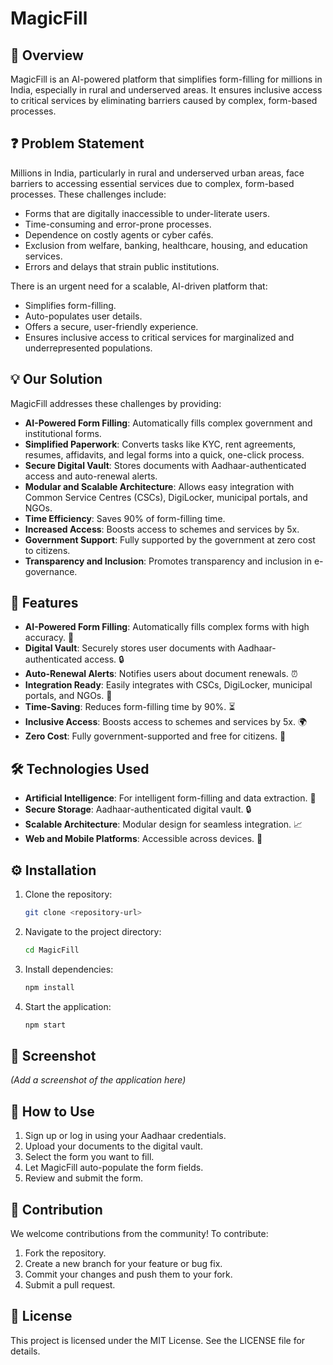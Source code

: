 # MagicFill

## 🌟 Overview 
MagicFill is an AI-powered platform that simplifies form-filling for millions in India, especially in rural and underserved areas. It ensures inclusive access to critical services by eliminating barriers caused by complex, form-based processes.

## ❓ Problem Statement
Millions in India, particularly in rural and underserved urban areas, face barriers to accessing essential services due to complex, form-based processes. These challenges include:
- Forms that are digitally inaccessible to under-literate users.
- Time-consuming and error-prone processes.
- Dependence on costly agents or cyber cafés.
- Exclusion from welfare, banking, healthcare, housing, and education services.
- Errors and delays that strain public institutions.

There is an urgent need for a scalable, AI-driven platform that:
- Simplifies form-filling.
- Auto-populates user details.
- Offers a secure, user-friendly experience.
- Ensures inclusive access to critical services for marginalized and underrepresented populations.

## 💡 Our Solution 
MagicFill addresses these challenges by providing:
- **AI-Powered Form Filling**: Automatically fills complex government and institutional forms.
- **Simplified Paperwork**: Converts tasks like KYC, rent agreements, resumes, affidavits, and legal forms into a quick, one-click process.
- **Secure Digital Vault**: Stores documents with Aadhaar-authenticated access and auto-renewal alerts.
- **Modular and Scalable Architecture**: Allows easy integration with Common Service Centres (CSCs), DigiLocker, municipal portals, and NGOs.
- **Time Efficiency**: Saves 90% of form-filling time.
- **Increased Access**: Boosts access to schemes and services by 5x.
- **Government Support**: Fully supported by the government at zero cost to citizens.
- **Transparency and Inclusion**: Promotes transparency and inclusion in e-governance.

## 🌟 Features
- **AI-Powered Form Filling**: Automatically fills complex forms with high accuracy. 🤖
- **Digital Vault**: Securely stores user documents with Aadhaar-authenticated access.  🔒
- **Auto-Renewal Alerts**: Notifies users about document renewals. ⏰
- **Integration Ready**: Easily integrates with CSCs, DigiLocker, municipal portals, and NGOs. 🔗
- **Time-Saving**: Reduces form-filling time by 90%. ⏳
- **Inclusive Access**: Boosts access to schemes and services by 5x. 🌍
- **Zero Cost**: Fully government-supported and free for citizens. 💸

## 🛠️ Technologies Used
- **Artificial Intelligence**: For intelligent form-filling and data extraction. 🤖
- **Secure Storage**: Aadhaar-authenticated digital vault. 🔒
- **Scalable Architecture**: Modular design for seamless integration. 📈
- **Web and Mobile Platforms**: Accessible across devices. 📱

## ⚙️ Installation
1. Clone the repository:
   ```bash
   git clone <repository-url>
   ```
2. Navigate to the project directory:
   ```bash
   cd MagicFill
   ```
3. Install dependencies:
   ```bash
   npm install
   ```
4. Start the application:
   ```bash
   npm start
   ```

## 📸 Screenshot
*(Add a screenshot of the application here)*

## 🚀 How to Use
1. Sign up or log in using your Aadhaar credentials.
2. Upload your documents to the digital vault.
3. Select the form you want to fill.
4. Let MagicFill auto-populate the form fields.
5. Review and submit the form.

## 🤝 Contribution
We welcome contributions from the community! To contribute:
1. Fork the repository.
2. Create a new branch for your feature or bug fix.
3. Commit your changes and push them to your fork.
4. Submit a pull request.

## 📜 License
This project is licensed under the MIT License. See the LICENSE file for details.